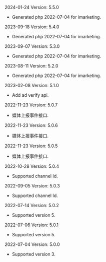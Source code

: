 2024-01-24 Version: 5.5.0
- Generated php 2022-07-04 for imarketing.

2023-09-18 Version: 5.4.0
- Generated php 2022-07-04 for imarketing.

2023-09-07 Version: 5.3.0
- Generated php 2022-07-04 for imarketing.

2023-08-11 Version: 5.2.0
- Generated php 2022-07-04 for imarketing.

2023-02-08 Version: 5.1.0
- Add ad verify api.


2022-11-23 Version: 5.0.7
- 媒体上报事件接口.


2022-11-23 Version: 5.0.6
- 媒体上报事件接口.


2022-11-23 Version: 5.0.5
- 媒体上报事件接口.


2022-10-28 Version: 5.0.4
- Supported channel Id.


2022-09-05 Version: 5.0.3
- Supported channel Id.


2022-07-14 Version: 5.0.2
- Supported version 5.

2022-07-06 Version: 5.0.1
- Supported version 5.

2022-07-04 Version: 5.0.0
- Supported version 3.

